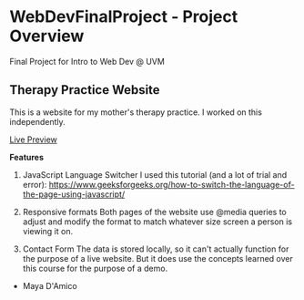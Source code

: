 # WebDevFinalProject - Project Overview
Final Project for Intro to Web Dev @ UVM

## Therapy Practice Website

This is a website for my mother's therapy practice. I worked on this independently.

[Live Preview](https://mayadamico.github.io/WebDevFinalProject/)

**Features**

1. JavaScript Language Switcher
I used this tutorial (and a lot of trial and error): https://www.geeksforgeeks.org/how-to-switch-the-language-of-the-page-using-javascript/

2. Responsive formats
Both pages of the website use @media queries to adjust and modify the format to match whatever size screen a person is viewing it on.

3. Contact Form
The data is stored locally, so it can't actually function for the purpose of a live website. But it does use the concepts learned over this course for the purpose of a demo.


- Maya D'Amico
